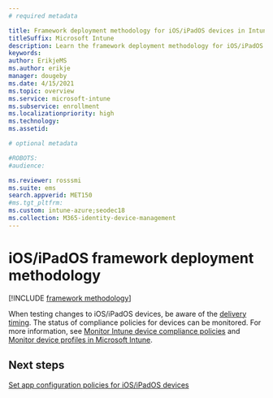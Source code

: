```yaml
---
# required metadata

title: Framework deployment methodology for iOS/iPadOS devices in Intune
titleSuffix: Microsoft Intune
description: Learn the framework deployment methodology for iOS/iPadOS devices in Intune.
keywords:
author: ErikjeMS 
ms.author: erikje
manager: dougeby
ms.date: 4/15/2021
ms.topic: overview
ms.service: microsoft-intune
ms.subservice: enrollment
ms.localizationpriority: high
ms.technology:
ms.assetid: 

# optional metadata

#ROBOTS:
#audience:

ms.reviewer: rosssmi
ms.suite: ems
search.appverid: MET150
#ms.tgt_pltfrm:
ms.custom: intune-azure;seodec18 
ms.collection: M365-identity-device-management
---
```


# iOS/iPadOS framework deployment methodology

[!INCLUDE [framework methodology](../includes/framework-deployment-methodology.md)]

When testing changes to iOS/iPadOS devices, be aware of the [delivery timing](../configuration/device-profile-troubleshoot.md#how-long-does-it-take-for-devices-to-get-a-policy-profile-or-app-after-they-are-assigned). The status of compliance policies for devices can be monitored. For more information, see [Monitor Intune device compliance policies](../protect/compliance-policy-monitor.md) and [Monitor device profiles in Microsoft Intune](../configuration/device-profile-monitor.md). 

## Next steps

[Set app configuration policies for iOS/iPadOS devices](ios-ipados-app-configuration-policies.md)